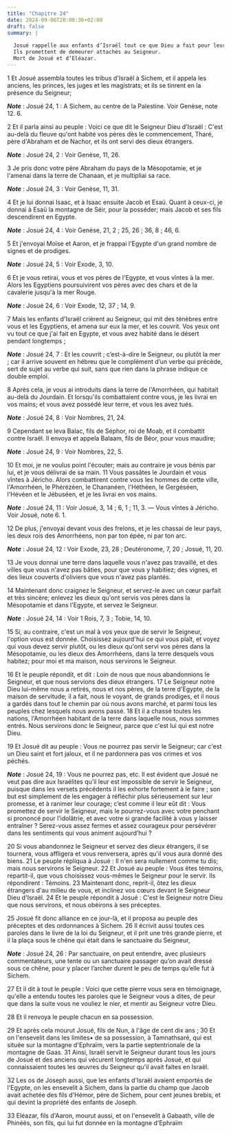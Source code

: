 ```yaml
---
title: "Chapitre 24"
date: 2024-09-06T20:00:36+02:00
draft: false
summary: |
  
  Josué rappelle aux enfants d’Israël tout ce que Dieu a fait pour leurs pères et pour eux.
  Ils promettent de demeurer attachés au Seigneur.
  Mort de Josué et d’Eléazar.
---
```



1 Et Josué assembla toutes les tribus d'Israël à Sichem, et il appela les anciens, les princes, les juges et les magistrats; et ils se tinrent en la présence du Seigneur;

***Note*** :  Josué 24, 1 : A Sichem, au centre de la Palestine. Voir Genèse, note 12. 6.

2 Et il parla ainsi au peuple : Voici ce que dit le Seigneur Dieu d'Israël : C'est au-delà du fleuve qu'ont habité vos pères dès le commencement, Tharé, père d'Abraham et de Nachor, et ils ont servi des dieux étrangers.

***Note*** :  Josué 24, 2 : Voir Genèse, 11, 26.


3 Je pris donc votre père Abraham du pays de la Mésopotamie, et je l'amenai dans la terre de Chanaan, et je multipliai sa race.

***Note*** :  Josué 24, 3 : Voir Genèse, 11, 31.

4 Et je lui donnai Isaac, et à Isaac ensuite Jacob et Esaü. Quant à ceux-ci, je donnai à Esaü la montagne de Séir, pour la posséder; mais Jacob et ses fils descendirent en Egypte.

***Note*** :  Josué 24, 4 : Voir Genèse, 21, 2 ; 25, 26 ; 36, 8 ; 46, 6.

5 Et j'envoyai Moïse et Aaron, et je frappai l'Egypte d'un grand nombre de signes et de prodiges.

***Note*** :  Josué 24, 5 : Voir Exode, 3, 10.

6 Et je vous retirai, vous et vos pères de l'Egypte, et vous vîntes à la mer. Alors les Egyptiens poursuivirent vos pères avec des chars et de la cavalerie jusqu'à la mer Rouge.

***Note*** :  Josué 24, 6 : Voir Exode, 12, 37 ; 14, 9.

7 Mais les enfants d'Israël crièrent au Seigneur, qui mit des ténèbres entre vous et les Egyptiens, et amena sur eux la mer, et les couvrit. Vos yeux ont vu tout ce que j'ai fait en Egypte, et vous avez habité dans le désert pendant longtemps ;

***Note*** :  Josué 24, 7 : Et les couvrit ; c’est-à-dire le Seigneur, ou plutôt la mer ; car il arrive souvent en hébreu que le complément d’un verbe qui précède, sert de sujet au verbe qui suit, sans que rien dans la phrase indique ce double emploi.

8 Après cela, je vous ai introduits dans la terre de l'Amorrhéen, qui habitait au-delà du Jourdain. Et lorsqu'ils combattaient contre vous, je les livrai en vos mains; et vous avez possédé leur terre, et vous les avez tués.

***Note*** :  Josué 24, 8 : Voir Nombres, 21, 24.

9 Cependant se leva Balac, fils de Séphor, roi de Moab, et il combattit contre Israël. Il envoya et appela Balaam, fils de Béor, pour vous maudire;

***Note*** :  Josué 24, 9 : Voir Nombres, 22, 5.

10 Et moi, je ne voulus point l'écouter; mais au contraire je vous bénis par lui, et je vous délivrai de sa main. 11 Vous passâtes le Jourdain et vous vîntes à Jéricho. Alors combattirent contre vous les hommes de cette ville, l'Amorrhéen, le Phérézéen, le Chananéen, l'Héthéen, le Gergéséen, l'Hévéen et le Jébuséen, et je les livrai en vos mains.

***Note*** :  Josué 24, 11 : Voir Josué, 3, 14 ; 6, 1 ; 11, 3. ― Vous vîntes à Jéricho. Voir Josué, note 6. 1.

12 De plus, j'envoyai devant vous des frelons, et je les chassai de leur pays, les deux rois des Amorrhéens, non par ton épée, ni par ton arc.

***Note*** :  Josué 24, 12 : Voir Exode, 23, 28 ; Deutéronome, 7, 20 ; Josué, 11, 20.

13 Je vous donnai une terre dans laquelle vous n'avez pas travaillé, et des villes que vous n'avez pas bâties, pour que vous y habitiez; des vignes, et des lieux couverts d'oliviers que vous n'avez pas plantés.


14 Maintenant donc craignez le Seigneur, et servez-le avec un cœur parfait et très sincère; enlevez les dieux qu'ont servis vos pères dans la Mésopotamie et dans l'Egypte, et servez le Seigneur.

***Note*** :  Josué 24, 14 : Voir 1 Rois, 7, 3 ; Tobie, 14, 10.

15 Si, au contraire, c'est un mal à vos yeux que de servir le Seigneur, l'option vous est donnée. Choisissez aujourd'hui ce qui vous plaît, et voyez qui vous devez servir plutôt, ou les dieux qu'ont servi vos pères dans la Mésopotamie, ou les dieux des Amorrhéens, dans la terre desquels vous habitez; pour moi et ma maison, nous servirons le Seigneur.


16 Et le peuple répondit, et dit : Loin de nous que nous abandonnions le Seigneur, et que nous servions des dieux étrangers. 17 Le Seigneur notre Dieu lui-même nous a retirés, nous et nos pères, de la terre d'Egypte, de la maison de servitude; il a fait, nous le voyant, de grands prodiges, et il nous a gardés dans tout le chemin par où nous avons marché, et parmi tous les peuples chez lesquels nous avons passé. 18 Et il a chassé toutes les nations, l'Amorrhéen habitant de la terre dans laquelle nous, nous sommes entrés. Nous servirons donc le Seigneur, parce que c'est lui qui est notre Dieu.


19 Et Josué dit au peuple : Vous ne pourrez pas servir le Seigneur; car c'est un Dieu saint et fort jaloux, et il ne pardonnera pas vos crimes et vos péchés.

***Note*** :  Josué 24, 19 : Vous ne pourrez pas, etc. Il est évident que Josué ne veut pas dire aux Israélites qu’il leur est impossible de servir le Seigneur, puisque dans les versets précédents il les exhorte fortement à le faire ; son but est simplement de les engager à réfléchir plus sérieusement sur leur promesse, et à ranimer leur courage; c’est comme il leur eût dit : Vous promettez de servir le Seigneur, mais le pourrez-vous avec votre penchant si prononcé pour l’idolâtrie, et avec votre si grande facilité à vous y laisser entraîner ? Serez-vous assez fermes et assez courageux pour persévérer dans les sentiments qui vous animent aujourd’hui ?

20 Si vous abandonnez le Seigneur et servez des dieux étrangers, il se tournera, vous affligera et vous renversera, après qu'il vous aura donné des biens. 21 Le peuple répliqua à Josué : Il n'en sera nullement comme tu dis; mais nous servirons le Seigneur. 22 Et Josué au peuple : Vous êtes témoins, repartit-il, que vous choisissez vous-mêmes le Seigneur pour le servir. Ils répondirent : Témoins. 23 Maintenant donc, reprit-il, ôtez les dieux étrangers d'au milieu de vous, et inclinez vos cœurs devant le Seigneur Dieu d'Israël. 24 Et le peuple répondit à Josué : C'est le Seigneur notre Dieu que nous servirons, et nous obéirons à ses préceptes.


25 Josué fit donc alliance en ce jour-là, et il proposa au peuple des préceptes et des ordonnances à Sichem. 26 Il écrivit aussi toutes ces paroles dans le livre de la loi du Seigneur, et il prit une très grande pierre, et il la plaça sous le chêne qui était dans le sanctuaire du Seigneur,

***Note*** :  Josué 24, 26 : Par sanctuaire, on peut entendre, avec plusieurs commentateurs, une tente ou un sanctuaire passager qu’on avait dressé sous ce chêne, pour y placer l’archer durent le peu de temps qu’elle fut à Sichem.

27 Et il dit à tout le peuple : Voici que cette pierre vous sera en témoignage, qu'elle a entendu toutes les paroles que le Seigneur vous a dites, de peur que dans la suite vous ne vouliez le nier, et mentir au Seigneur votre Dieu.


28 Et il renvoya le peuple chacun en sa possession.


29 Et après cela mourut Josué, fils de Nun, à l'âge de cent dix ans ; 30 Et on l'ensevelit dans les limites• de sa possession, à Tamnathsaré, qui est située sur la montagne d'Ephraïm, vers la partie septentrionale de la montagne de Gaas. 31 Ainsi, Israël servit le Seigneur durant tous les jours de Josué et des anciens qui vécurent longtemps après Josué, et qui connaissaient toutes les œuvres du Seigneur qu'il avait faites en Israël.


32 Les os de Joseph aussi, que les enfants d'Israël avaient emportés de l'Egypte, on les ensevelit à Sichem, dans la partie du champ que Jacob avait achetée des fils d'Hémor, père de Sichem, pour cent jeunes brebis, et qui devint la propriété des enfants de Joseph.


33 Eléazar, fils d'Aaron, mourut aussi, et on l'ensevelit à Gabaath, ville de Phinéès, son fils, qui lui fut donnée en la montagne d'Ephraïm

